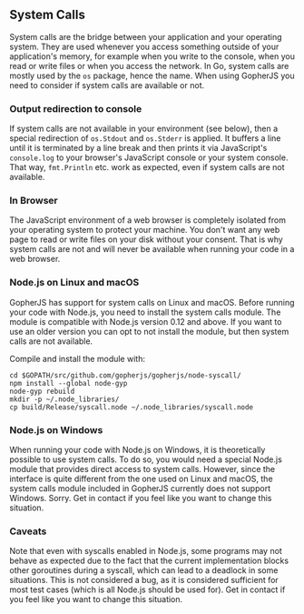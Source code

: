 System Calls
------------

System calls are the bridge between your application and your operating system. They are used whenever you access something outside of your application's memory, for example when you write to the console, when you read or write files or when you access the network. In Go, system calls are mostly used by the `os` package, hence the name. When using GopherJS you need to consider if system calls are available or not.

### Output redirection to console

If system calls are not available in your environment (see below), then a special redirection of `os.Stdout` and `os.Stderr` is applied. It buffers a line until it is terminated by a line break and then prints it via JavaScript's `console.log` to your browser's JavaScript console or your system console. That way, `fmt.Println` etc. work as expected, even if system calls are not available.

### In Browser

The JavaScript environment of a web browser is completely isolated from your operating system to protect your machine. You don't want any web page to read or write files on your disk without your consent. That is why system calls are not and will never be available when running your code in a web browser.

### Node.js on Linux and macOS

GopherJS has support for system calls on Linux and macOS. Before running your code with Node.js, you need to install the system calls module. The module is compatible with Node.js version 0.12 and above. If you want to use an older version you can opt to not install the module, but then system calls are not available.

Compile and install the module with:
```
cd $GOPATH/src/github.com/gopherjs/gopherjs/node-syscall/
npm install --global node-gyp
node-gyp rebuild
mkdir -p ~/.node_libraries/
cp build/Release/syscall.node ~/.node_libraries/syscall.node
```

### Node.js on Windows

When running your code with Node.js on Windows, it is theoretically possible to use system calls. To do so, you would need a special Node.js module that provides direct access to system calls. However, since the interface is quite different from the one used on Linux and macOS, the system calls module included in GopherJS currently does not support Windows. Sorry. Get in contact if you feel like you want to change this situation.

### Caveats

Note that even with syscalls enabled in Node.js, some programs may not behave as expected due to the fact that the current implementation blocks other goroutines during a syscall, which can lead to a deadlock in some situations. This is not considered a bug, as it is considered sufficient for most test cases (which is all Node.js should be used for). Get in contact if you feel like you want to change this situation.
